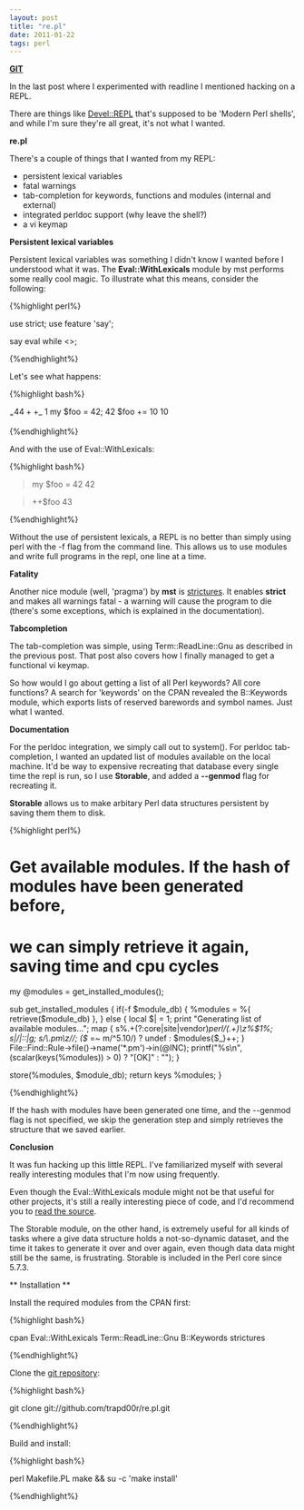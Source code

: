 ```yaml
---
layout: post
title: "re.pl"
date: 2011-01-22
tags: perl
---
```


<a href="https://github.com/trapd00r/re.pl"><b> GIT</b></a>

In the last post where I experimented with readline I mentioned hacking on a REPL.

There are things like <a href="http://search.cpan.org/~doy/Devel-REPL-
1.003012/lib/Devel/REPL.pm">Devel::REPL</a> that's supposed to be
'Modern Perl shells', and while I'm sure they're all great, it's not
what I wanted.

**re.pl**

There's a couple of things that I wanted from my REPL:

* persistent lexical variables
* fatal warnings
* tab-completion for keywords, functions and modules (internal and external)
* integrated perldoc support (why leave the shell?)
* a vi keymap

**Persistent lexical variables**

Persistent lexical variables was something I didn't know I wanted before
I understood what it was. The **Eval::WithLexicals** module
by mst performs some really cool magic. To illustrate
what this means, consider the following:

{%highlight perl%}

use strict;
use feature 'say';

say eval while <>;

{%endhighlight%}

Let's see what happens:

{%highlight bash%}

$_ = 4
4
++$_
1
my $foo = 42;
42
$foo += 10
10

{%endhighlight%}

And with the use of Eval::WithLexicals:

{%highlight bash%}

> my $foo = 42
42

> ++$foo
43

{%endhighlight%}

Without the use of persistent lexicals, a REPL is no better than simply
using perl with the -f flag from the command line. This allows us to
use  modules and write full programs in the repl, one line at a time.

**Fatality**

Another nice module (well, 'pragma') by <strong>mst</strong> is <a href="http://search.cpan.org/~mstrout/strictures-
1.001001/lib/strictures.pm">strictures</a>. It enables
<strong>strict</strong> and makes all warnings fatal - a warning will
cause the program to die (there's some exceptions, which is explained in
the documentation).


**Tabcompletion**

The tab-completion was simple, using Term::ReadLine::Gnu as described in
the previous post. That post also covers how I finally managed to get a
functional vi keymap.


So how would I go about getting a list of all Perl keywords? All core
functions? A search for 'keywords' on the CPAN revealed the B::Keywords
module, which exports lists of reserved barewords and symbol names. Just
what I wanted.

**Documentation**

For the perldoc integration, we simply call out to system(). For perldoc
tab-completion, I wanted an updated list of modules available on the
local machine. It'd be way to expensive recreating that database every
single time the repl is run, so I use <strong>Storable</strong>, and
added a <strong>--genmod</strong> flag for recreating it.


<strong>Storable</strong> allows us to make arbitary Perl data structures persistent by saving them them to disk.

{%highlight perl%}

# Get available modules. If the hash of modules have been generated before,
# we can simply retrieve it again, saving time and cpu cycles

my @modules = get_installed_modules();

sub get_installed_modules {
  if(-f $module_db) {
    %modules = %{ retrieve($module_db) },
  }
  else {
    local $| = 1;
    print "Generating list of available modules...";
    map {
      s%.+(?:core|site|vendor)_perl/(.+)\z%$1%;
      s|/|::|g;
      s/\.pm\z//;
      ($_ =~ m/^5.10/) ? undef : $modules{$_}++;
    } File::Find::Rule->file()->name('*.pm')->in(@INC);
    printf("%s\n", (scalar(keys(%modules)) > 0) ? "[OK]" : "");
  }

  store(\%modules, $module_db);
  return keys %modules;
}

{%endhighlight%}

If the hash with modules have been generated one time, and the --genmod
flag is not specified, we skip the generation step and simply retrieves
the structure that we saved earlier.

**Conclusion**

It was fun hacking up this little REPL.
I've familiarized myself with several really interesting modules that
I'm now using frequently.

Even though the Eval::WithLexicals module might not be that useful for
other projects, it's still a really interesting piece of code, and I'd
recommend you to <a href="http://cpansearch.perl.org/src/MSTROUT/Eval-WithLexicals-
1.001000/lib/Eval/WithLexicals.pm">read the source</a>.

The Storable module, on the other hand, is extremely useful for all
kinds of tasks where a give data structure holds a not-so-dynamic
dataset, and the time it takes to generate it over and over again, even
though data data might still be the same, is frustrating. Storable is
included in the Perl core since 5.7.3.


** Installation **

Install the required modules from the CPAN first:

{%highlight bash%}

cpan Eval::WithLexicals Term::ReadLine::Gnu B::Keywords strictures

{%endhighlight%}

Clone the <a href="http://github.com/trapd00r/re.pl">git repository</a>:

{%highlight bash%}

git clone git://github.com/trapd00r/re.pl.git

{%endhighlight%}

Build and install:

{%highlight bash%}

perl Makefile.PL
make && su -c 'make install'

{%endhighlight%}
